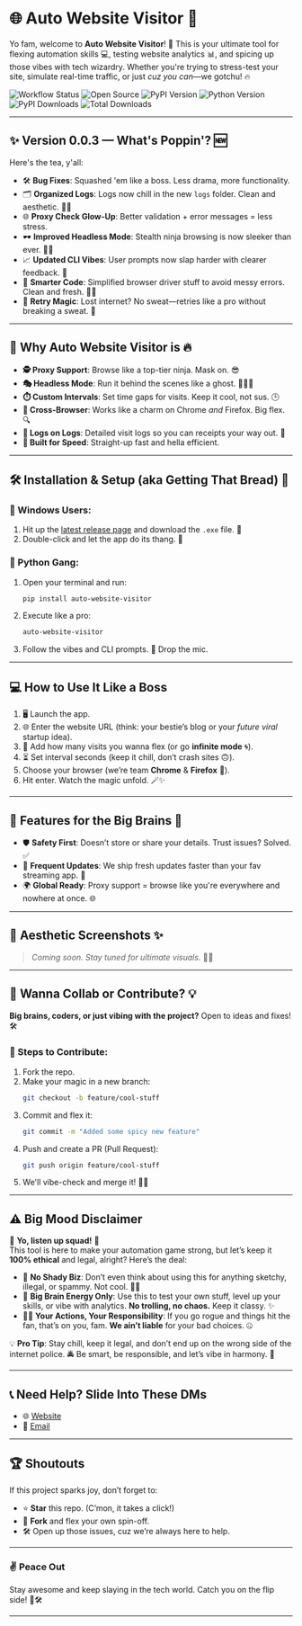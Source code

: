 # 🌐 Auto Website Visitor 🚀

Yo fam, welcome to **Auto Website Visitor**! 🎉 This is your ultimate tool for flexing automation skills 💻, testing website analytics 📊, and spicing up those vibes with tech wizardry. Whether you're trying to stress-test your site, simulate real-time traffic, or just *cuz you can*—we gotchu! 🔥

![Workflow Status](https://img.shields.io/github/actions/workflow/status/nayandas69/auto-website-visitor/python-ci.yml?style=flat-square&color=4DB6AC&logo=github)
![Open Source](https://badges.frapsoft.com/os/v1/open-source.svg?v=103)
![PyPI Version](https://img.shields.io/pypi/v/auto-website-visitor?style=flat-square&color=00C853&logo=pypi)
![Python Version](https://img.shields.io/pypi/pyversions/auto-website-visitor?style=flat-square&color=42A5F5&logo=python)
![PyPI Downloads](https://static.pepy.tech/badge/auto-website-visitor/month?style=flat-square&color=5C6BC0)
![Total Downloads](https://static.pepy.tech/badge/auto-website-visitor?style=flat-square&color=8E24AA)

---

## ✨ **Version 0.0.3** — What's Poppin'? 🆕
Here's the tea, y'all:
- 🛠️ **Bug Fixes**: Squashed 'em like a boss. Less drama, more functionality.
- 🗂️ **Organized Logs**: Logs now chill in the new `logs` folder. Clean and aesthetic. 🧼✨
- 🌐 **Proxy Check Glow-Up**: Better validation + error messages = less stress.
- 🕶️ **Improved Headless Mode**: Stealth ninja browsing is now sleeker than ever. 🐱‍👤
- 📈 **Updated CLI Vibes**: User prompts now slap harder with clearer feedback. 🌈
- 🤖 **Smarter Code**: Simplified browser driver stuff to avoid messy errors. Clean and fresh. 🧽💅
- 🔄 **Retry Magic**: Lost internet? No sweat—retries like a pro without breaking a sweat. 🫡

---

## 🎯 Why Auto Website Visitor is 🔥
- **🕵️ Proxy Support**: Browse like a top-tier ninja. Mask on. 😎  
- **🎭 Headless Mode**: Run it behind the scenes like a ghost. 🧙‍♀️✨  
- **⏱️ Custom Intervals**: Set time gaps for visits. Keep it cool, not sus. 🕒  
- **🌈 Cross-Browser**: Works like a charm on Chrome *and* Firefox. Big flex. 🔍  
- **📜 Logs on Logs**: Detailed visit logs so you can receipts your way out. 🧾  
- **🚀 Built for Speed**: Straight-up fast and hella efficient.  

---

## 🛠️ Installation & Setup (aka **Getting That Bread**) 🥖

### 👾 Windows Users:  
1. Hit up the [latest release page](https://github.com/nayandas69/auto-website-visitor/releases/latest) and download the `.exe` file. 💾  
2. Double-click and let the app do its thang. 💃

### 🐍 Python Gang:  
1. Open your terminal and run:  
   ```bash
   pip install auto-website-visitor
   ```
2. Execute like a pro:  
   ```bash
   auto-website-visitor
   ```
3. Follow the vibes and CLI prompts. 🎤 Drop the mic.

---

## 💻 **How to Use It Like a Boss**  
1. 🖥️ Launch the app.  
2. 🌐 Enter the website URL (think: your bestie’s blog or your *future viral* startup idea).  
3. 🔢 Add how many visits you wanna flex (or go **infinite mode** 🌀).  
4. ⏳ Set interval seconds (keep it chill, don’t crash sites 🙃).  
5. Choose your browser (we’re team **Chrome** & **Firefox** 💖).  
6. Hit enter. Watch the magic unfold. 🪄✨

---

## 🧩 Features for the **Big Brains** 🧠
- 🛡️ **Safety First**: Doesn’t store or share your details. Trust issues? Solved. ✅  
- 🤖 **Frequent Updates**: We ship fresh updates faster than your fav streaming app. 🚢  
- 🌍 **Global Ready**: Proxy support = browse like you're everywhere and nowhere at once. 🌐

---

## 🎨 Aesthetic Screenshots ✨
> *Coming soon. Stay tuned for ultimate visuals.* 📸👀

---

## 🤝 Wanna Collab or Contribute? 💡  
**Big brains, coders, or just vibing with the project?** Open to ideas and fixes! 🛠️

### 🚀 Steps to Contribute:
1. Fork the repo.  
2. Make your magic in a new branch:  
   ```bash
   git checkout -b feature/cool-stuff
   ```  
3. Commit and flex it:  
   ```bash
   git commit -m "Added some spicy new feature"  
   ```  
4. Push and create a PR (Pull Request):  
   ```bash
   git push origin feature/cool-stuff  
   ```  
5. We'll vibe-check and merge it! 🤝✨  

---

## ⚠️ **Big Mood Disclaimer**  

🚨 **Yo, listen up squad!** 🚨  
This tool is here to make your automation game strong, but let’s keep it **100% ethical** and legal, alright? Here’s the deal:  

- 🚫 **No Shady Biz**: Don’t even think about using this for anything sketchy, illegal, or spammy. Not cool. 🙅‍♂️  
- 🧠 **Big Brain Energy Only**: Use this to test your own stuff, level up your skills, or vibe with analytics. **No trolling, no chaos.** Keep it classy. ✨  
- 🤷‍♂️ **Your Actions, Your Responsibility**: If you go rogue and things hit the fan, that’s on you, fam. **We ain’t liable** for your bad choices. 🤐  

💡 **Pro Tip**: Stay chill, keep it legal, and don’t end up on the wrong side of the internet police. 🚔 Be smart, be responsible, and let’s vibe in harmony. 💖  

---

## 📞 **Need Help? Slide Into These DMs**  
- 🌐 [Website](https://socialportal.nayanchandradas.com)  
- 📧 [Email](mailto:nayanchandradas@hotmail.com)  

---

## 🏆 Shoutouts  
If this project sparks joy, don’t forget to:  
- ⭐ **Star** this repo. (C’mon, it takes a click!)  
- 🔄 **Fork** and flex your own spin-off.  
- 🛠️ Open up those issues, cuz we’re always here to help.  

---

### ✌️ Peace Out  
Stay awesome and keep slaying in the tech world. Catch you on the flip side! 💖🛠️  

---
